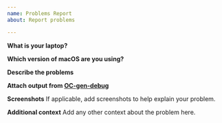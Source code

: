 ```yaml
---
name: Problems Report
about: Report problems

---
```


**What is your laptop?**

**Which version of macOS are you using?**

**Describe the problems**

**Attach output from [OC-gen-debug](https://github.com/hieplpvip/OC-gen-debug)**

**Screenshots**
If applicable, add screenshots to help explain your problem.

**Additional context**
Add any other context about the problem here.
